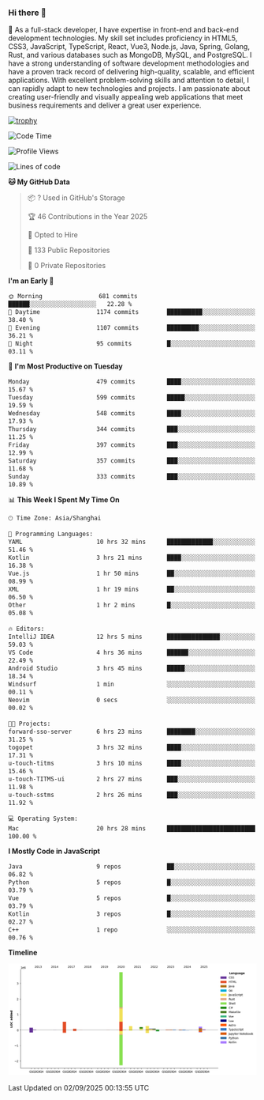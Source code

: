 ### Hi there 👋

🌱 As a full-stack developer, I have expertise in front-end and back-end development technologies. My skill set includes proficiency in HTML5, CSS3, JavaScript, TypeScript, React, Vue3, Node.js, Java, Spring, Golang, Rust, and various databases such as MongoDB, MySQL, and PostgreSQL. I have a strong understanding of software development methodologies and have a proven track record of delivering high-quality, scalable, and efficient applications. With excellent problem-solving skills and attention to detail, I can rapidly adapt to new technologies and projects. I am passionate about creating user-friendly and visually appealing web applications that meet business requirements and deliver a great user experience.

[![trophy](https://github-profile-trophy.vercel.app/?username=elton&rank=SECRET,SSS,SS,S,AAA,AA,A&theme=onedark&no-frame=true&margin-w=10)](https://github.com/ryo-ma/github-profile-trophy)

<!--START_SECTION:waka-->
![Code Time](http://img.shields.io/badge/Code%20Time-1%2C879%20hrs%2030%20mins-blue)

![Profile Views](http://img.shields.io/badge/Profile%20Views-0-blue)

![Lines of code](https://img.shields.io/badge/From%20Hello%20World%20I%27ve%20Written-5.8%20million%20lines%20of%20code-blue)

**🐱 My GitHub Data** 

> 📦 ? Used in GitHub's Storage 
 > 
> 🏆 46 Contributions in the Year 2025
 > 
> 💼 Opted to Hire
 > 
> 📜 133 Public Repositories 
 > 
> 🔑 0 Private Repositories 
 > 
**I'm an Early 🐤** 

```text
🌞 Morning                681 commits         ██████░░░░░░░░░░░░░░░░░░░   22.28 % 
🌆 Daytime                1174 commits        ██████████░░░░░░░░░░░░░░░   38.40 % 
🌃 Evening                1107 commits        █████████░░░░░░░░░░░░░░░░   36.21 % 
🌙 Night                  95 commits          █░░░░░░░░░░░░░░░░░░░░░░░░   03.11 % 
```
📅 **I'm Most Productive on Tuesday** 

```text
Monday                   479 commits         ████░░░░░░░░░░░░░░░░░░░░░   15.67 % 
Tuesday                  599 commits         █████░░░░░░░░░░░░░░░░░░░░   19.59 % 
Wednesday                548 commits         ████░░░░░░░░░░░░░░░░░░░░░   17.93 % 
Thursday                 344 commits         ███░░░░░░░░░░░░░░░░░░░░░░   11.25 % 
Friday                   397 commits         ███░░░░░░░░░░░░░░░░░░░░░░   12.99 % 
Saturday                 357 commits         ███░░░░░░░░░░░░░░░░░░░░░░   11.68 % 
Sunday                   333 commits         ███░░░░░░░░░░░░░░░░░░░░░░   10.89 % 
```


📊 **This Week I Spent My Time On** 

```text
🕑︎ Time Zone: Asia/Shanghai

💬 Programming Languages: 
YAML                     10 hrs 32 mins      █████████████░░░░░░░░░░░░   51.46 % 
Kotlin                   3 hrs 21 mins       ████░░░░░░░░░░░░░░░░░░░░░   16.38 % 
Vue.js                   1 hr 50 mins        ██░░░░░░░░░░░░░░░░░░░░░░░   08.99 % 
XML                      1 hr 19 mins        ██░░░░░░░░░░░░░░░░░░░░░░░   06.50 % 
Other                    1 hr 2 mins         █░░░░░░░░░░░░░░░░░░░░░░░░   05.08 % 

🔥 Editors: 
IntelliJ IDEA            12 hrs 5 mins       ███████████████░░░░░░░░░░   59.03 % 
VS Code                  4 hrs 36 mins       ██████░░░░░░░░░░░░░░░░░░░   22.49 % 
Android Studio           3 hrs 45 mins       █████░░░░░░░░░░░░░░░░░░░░   18.34 % 
Windsurf                 1 min               ░░░░░░░░░░░░░░░░░░░░░░░░░   00.11 % 
Neovim                   0 secs              ░░░░░░░░░░░░░░░░░░░░░░░░░   00.02 % 

🐱‍💻 Projects: 
forward-sso-server       6 hrs 23 mins       ████████░░░░░░░░░░░░░░░░░   31.25 % 
togopet                  3 hrs 32 mins       ████░░░░░░░░░░░░░░░░░░░░░   17.31 % 
u-touch-titms            3 hrs 10 mins       ████░░░░░░░░░░░░░░░░░░░░░   15.46 % 
u-touch-TITMS-ui         2 hrs 27 mins       ███░░░░░░░░░░░░░░░░░░░░░░   11.98 % 
u-touch-sstms            2 hrs 26 mins       ███░░░░░░░░░░░░░░░░░░░░░░   11.92 % 

💻 Operating System: 
Mac                      20 hrs 28 mins      █████████████████████████   100.00 % 
```

**I Mostly Code in JavaScript** 

```text
Java                     9 repos             ██░░░░░░░░░░░░░░░░░░░░░░░   06.82 % 
Python                   5 repos             █░░░░░░░░░░░░░░░░░░░░░░░░   03.79 % 
Vue                      5 repos             █░░░░░░░░░░░░░░░░░░░░░░░░   03.79 % 
Kotlin                   3 repos             █░░░░░░░░░░░░░░░░░░░░░░░░   02.27 % 
C++                      1 repo              ░░░░░░░░░░░░░░░░░░░░░░░░░   00.76 % 
```



**Timeline**

![Lines of Code chart](https://raw.githubusercontent.com/elton/elton/main/assets/bar_graph.png)


 Last Updated on 02/09/2025 00:13:55 UTC
<!--END_SECTION:waka-->

<!--
**elton/elton** is a ✨ _special_ ✨ repository because its `README.md` (this file) appears on your GitHub profile.

Here are some ideas to get you started:

- 🔭 I’m currently working on ...
- 🌱 I’m currently learning ...
- 👯 I’m looking to collaborate on ...
- 🤔 I’m looking for help with ...
- 💬 Ask me about ...
- 📫 How to reach me: ...
- 😄 Pronouns: ...
- ⚡ Fun fact: ...
-->
